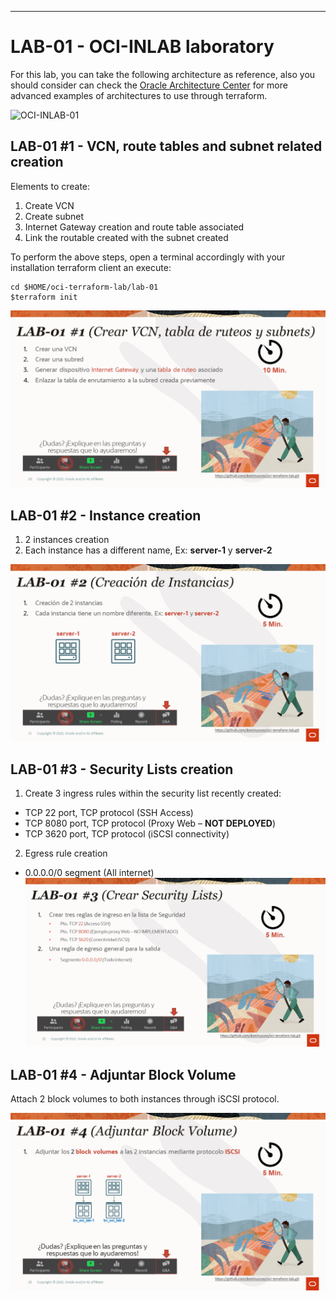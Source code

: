 ---
# LAB-01 - OCI-INLAB laboratory
For this lab, you can take the following architecture as reference, also you should consider 
can check the [Oracle Architecture Center](https://docs.oracle.com/solutions/?q=terraform&cType=reference-architectures&sort=date-desc&lang=en) for more advanced examples of architectures to use through terraform.

![OCI-INLAB-01](../img/lab-01/OCI-INLAB-01.png)

## LAB-01 #1 - VCN, route tables and subnet related creation
Elements to create:
1. Create VCN 
2. Create subnet
3. Internet Gateway creation and route table associated
4. Link the routable created with the subnet created

To perform the above steps, open a terminal accordingly with your installation terraform client an execute:
```
cd $HOME/oci-terraform-lab/lab-01
$terraform init
```

![OCI-INLAB-A](../img/inlab-01/OCI-INLAB-A.png)

## LAB-01 #2 - Instance creation
1. 2 instances creation
2. Each instance has a different name, Ex: **server-1** y **server-2**

![OCI-INLAB-B](../img/inlab-01/OCI-INLAB-B.png)

## LAB-01 #3 - Security Lists creation
1. Create 3 ingress rules within the security list recently created: 
- TCP 22 port, TCP protocol (SSH Access)
- TCP 8080 port, TCP protocol (Proxy Web – **NOT DEPLOYED**)
- TCP 3620 port, TCP protocol (iSCSI connectivity)

2.  Egress rule creation 
- 0.0.0.0/0 segment (All internet) 
![OCI-INLAB-C](../img/inlab-01/OCI-INLAB-C.png)

## LAB-01 #4 - Adjuntar Block Volume
Attach 2 block volumes to both instances through iSCSI protocol.

![OCI-INLAB-D](../img/inlab-01/OCI-INLAB-D.png)
